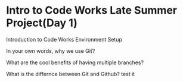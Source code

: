 # Intro to Code Works Late Summer Project(Day 1)

Introduction to Code Works
Environment Setup

In your own words, why we use Git?

What are the cool benefits of having multiple branches?

What is the differnce between Git and Github?
test it